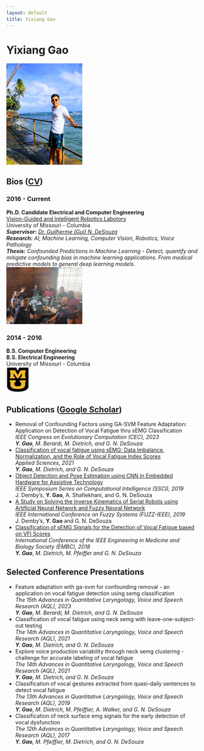 ```yaml
---
layout: default
title: Yixiang Gao
---
```


# Yixiang Gao
<img src="assets/images/hawaii_embc_2018.jpg" alt="profile image" width="200px">

## Bios ([CV](assets/files/Yixiang_CV.pdf))

### 2016 - Current
<div class="bio">
  <b>
    Ph.D. Candidate Electrical and Computer Engineering
  </b><br>
  <a href="http://vigir.missouri.edu/">Vision-Guided and Intelligent Robotics Labotory</a><br>
  University of Missouri - Columbia<br>

  <i>
    <b>Supervisor:</b> <a href="https://engineering.missouri.edu/faculty/guilherme-desouza/">Dr. Guilherme (Gui) N. DeSouza</a><br>
    <b>Research:</b> AI, Machine Learning, Computer Vision, Robotics, Voice Pathology<br>
    <b>Thesis:</b> Confounded Predictions in Machine Learning - Detect, quantify and mitigate confounding bias in machine learning applications. From medical predictive models to general deep learning models.
  </i><br>
</div>
<div class="bioimg">
    <img src="assets/images/vigir.jpg" alt="ViGIR" width="200px">
</div>

### 2014 - 2016
<div class="bio">
    <b>
        B.S. Computer Engineering<br>
        B.S. Electrical Engineering
    </b><br>
    University of Missouri - Columbia<br>
</div>
<div class="bioimg">
    <img src="assets/images/MU_logo.svg" alt="Mizzou" width="60px">
</div>

## Publications ([Google Scholar](https://scholar.google.com/citations?user=sXAhTcEAAAAJ&hl=en))
* Removal of Confounding Factors using GA-SVM Feature Adaptation: Application on Detection of Vocal Fatigue thru sEMG Classification<br>
  _IEEE Congress on Evolutionary Computation (CEC),_
  _2023_<br>
  _**Y. Gao**, M. Berardi, M. Dietrich, and G. N. DeSouza_
* [Classification of vocal fatigue using sEMG: Data Imbalance, Normalization, and the Role of Vocal Fatigue Index Scores](https://www.mdpi.com/2076-3417/11/10/4335)<br>
  _Applied Sciences,_
  _2021_<br>
  _**Y. Gao**, M. Dietrich, and G. N. DeSouza_
* [Object Detection and Pose Estimation using CNN in Embedded Hardware for Assistive Technology](https://ieeexplore.ieee.org/abstract/document/9002767)<br>
  _IEEE Symposium Series on Computational Intelligence (SSCI),_
  _2019_<br>
  J. Demby’s, **Y. Gao**, A. Shafiekhani, and G. N. DeSouza
* [A Study on Solving the Inverse Kinematics of Serial Robots using Artificial Neural Network and Fuzzy Neural Network](http://ieeexplore.ieee.org/stamp/stamp.jsp?tp=&arnumber=8858872&isnumber=8858787)<br>
  _IEEE International Conference on Fuzzy Systems (FUZZ-IEEE),_
  _2019_<br>
  J. Demby’s, **Y. Gao** and G. N. DeSouza
* [Classification of sEMG Signals for the Detection of Vocal Fatigue based on VFI Scores](http://ieeexplore.ieee.org/stamp/stamp.jsp?tp=&arnumber=8513224&isnumber=8512178)<br>
  _International Conference of the IEEE Engineering in Medicine and Biology Society (EMBC),_
  _2018_<br>
  _**Y. Gao**, M. Dietrich, M. Pfeiffer and G. N. DeSouza_

## Selected Conference Presentations
* Feature adaptation with ga-svm for confounding removal - an application on vocal fatigue detection using semg classification<br>
  _The 15th Advances in Quantitative Laryngology, Voice and Speech Research (AQL),_
  _2023_<br>
  _**Y. Gao**, M. Berardi, M. Dietrich, and G. N. DeSouza_
* Classification of vocal fatigue using neck semg with leave-one-subject-out testing<br>
  _The 14th Advances in Quantitative Laryngology, Voice and Speech Research (AQL),_
  _2021_<br>
  _**Y. Gao**, M. Dietrich, and G. N. DeSouza_<br>
* Explore voice production variability through neck semg clustering - challenge for accurate labeling of vocal fatigue<br>
  _The 14th Advances in Quantitative Laryngology, Voice and Speech Research (AQL),_
  _2021_<br>
  _**Y. Gao**, M. Dietrich, and G. N. DeSouza_
* Classification of vocal gestures extracted from quasi-daily sentences to detect vocal fatigue<br>
  _The 13th Advances in Quantitative Laryngology, Voice and Speech Research (AQL),_
  _2019_<br>
  _**Y. Gao**, M. Dietrich, M. Pfeiffier, A. Walker, and G. N. DeSouza_
* Classification of neck surface emg signals for the early detection of vocal dysfunction<br>
  _The 12th Advances in Quantitative Laryngology, Voice and Speech Research (AQL),_
  _2017_<br>
  _**Y. Gao**, M. Pfeiffier, M. Dietrich, and G. N. DeSouza_

<!--
You can use HTML elements in Markdown, such as the comment element, and they won't
be affected by a markdown parser. However, if you create an HTML element in your
markdown file, you cannot use markdown syntax within that element's contents.
-->